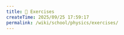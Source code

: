 ```yaml
---
title: 🥷 Exercises
createTime: 2025/09/25 17:59:17
permalink: /wiki/school/physics/exercises/
---
```

